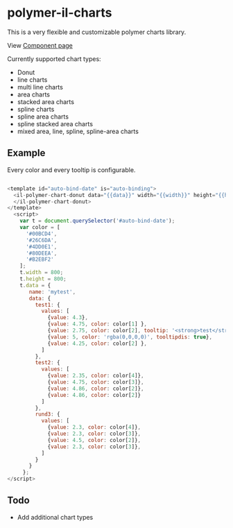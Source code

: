 polymer-il-charts
=================

This is a very flexible and customizable polymer charts library.

View [Component page](https://inspirationlabs.github.io/polymer-il-charts/components/polymer-il-charts/)

Currently supported chart types:

- Donut
- line charts
- multi line charts
- area charts
- stacked area charts
- spline charts
- spline area charts
- spline stacked area charts
- mixed area, line, spline, spline-area charts

## Example

Every color and every tooltip is configurable.

```js

<template id="auto-bind-date" is="auto-binding">
  <il-polymer-chart-donut data="{{data}}" width="{{width}}" height="{{height}}" cwidth="100" innermargin="100" datamargin="10">
  </il-polymer-chart-donut>
</template>
  <script>
    var t = document.querySelector('#auto-bind-date');
    var color = [
      '#00BCD4',
      '#26C6DA',
      '#4DD0E1',
      '#80DEEA',
      '#B2EBF2'
    ];
    t.width = 800;
    t.height = 800;
    t.data = {
       name: 'mytest',
       data: {
         test1: {
           values: [
             {value: 4.3},
             {value: 4.75, color: color[1] },
             {value: 2.75, color: color[2], tooltip: '<strong>test</strong>' },
             {value: 5, color: 'rgba(0,0,0,0)', tooltipdis: true},
             {value: 4.25, color: color[2] },
           ]
         },
         test2: {
           values: [
             {value: 2.35, color: color[4]},
             {value: 4.75, color: color[3]},
             {value: 4.86, color: color[2]},
             {value: 4.86, color: color[2]}
           ]
         },
         rund3: {
           values: [
             {value: 2.3, color: color[4]},
             {value: 2.3, color: color[3]},
             {value: 4.5, color: color[2]},
             {value: 2.3, color: color[3]},
           ]
         }
       }
     };
</script>
```

## Todo

- Add additional chart types
